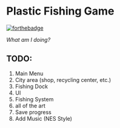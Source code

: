 # Plastic Fishing Game
[![forthebadge](https://forthebadge.com/images/badges/designed-in-ms-paint.svg)](https://forthebadge.com)

_What am I doing?_

## TODO:
1. Main Menu
2. City area (shop, recycling center, etc.)
3. Fishing Dock
4. UI
5. Fishing System
6. all of the art
7. Save progress
8. Add Music (NES Style)
